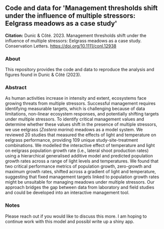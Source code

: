 ## Code and data for 'Management thresholds shift under the influence of multiple stressors: Eelgrass meadows as a case study'

**Citation:** Dunic & Côté. 2023. Management thresholds shift under the influence of multiple stressors: Eelgrass meadows as a case study. Conservation Letters. https://doi.org/10.1111/conl.12938

### About
This repository provides the code and data to reproduce the analysis and figures found in Dunic & Côté (2023). 

### Abstract
As human activities increase in intensity and extent, ecosystems face growing threats from multiple stressors. Successful management requires identifying measurable targets, which is challenging because of data limitations, non-linear ecosystem responses, and potentially shifting targets under multiple stressors. To identify critical management values and determine whether these values shift in the presence of multiple stressors, we use eelgrass (*Zostera marina*) meadows as a model system. We reviewed 20 studies that measured the effects of light and temperature on eelgrass performance, providing 109 unique study-site-treatment combinations. We modelled the interactive effect of temperature and light on eelgrass population growth rate (i.e., lateral shoot production rates) using a hierarchical generalised additive model and predicted population growth rates across a range of light levels and temperatures. We found that two critical performance metrics of population growth, zero-growth and maximum growth rates, shifted across a gradient of light and temperature, suggesting that fixed management targets linked to population growth rates might be unsuitable for managing meadows under multiple stressors. Our approach bridges the gap between data from laboratory and field studies and could be developed into an interactive management tool.

### Notes
Please reach out if you would like to discuss this more. I am hoping to continue work with this model and possibl write up a shiny app. 
